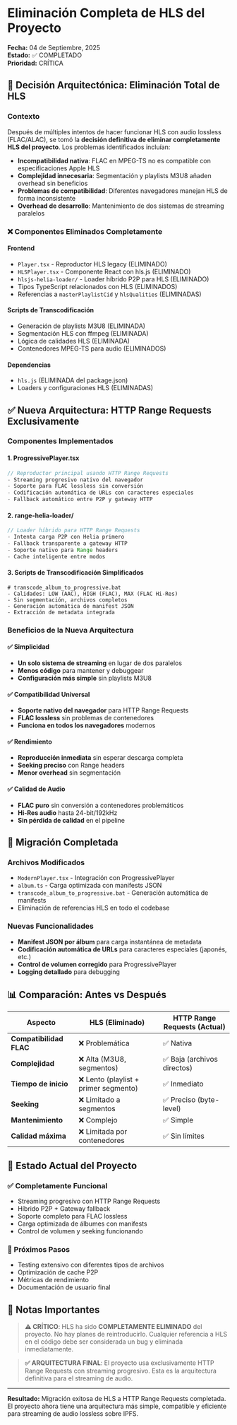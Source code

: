 # Eliminación Completa de HLS del Proyecto

**Fecha:** 04 de Septiembre, 2025  
**Estado:** ✅ COMPLETADO  
**Prioridad:** CRÍTICA

## 🚫 Decisión Arquitectónica: Eliminación Total de HLS

### Contexto
Después de múltiples intentos de hacer funcionar HLS con audio lossless (FLAC/ALAC), se tomó la **decisión definitiva de eliminar completamente HLS del proyecto**. Los problemas identificados incluían:

- **Incompatibilidad nativa**: FLAC en MPEG-TS no es compatible con especificaciones Apple HLS
- **Complejidad innecesaria**: Segmentación y playlists M3U8 añaden overhead sin beneficios
- **Problemas de compatibilidad**: Diferentes navegadores manejan HLS de forma inconsistente
- **Overhead de desarrollo**: Mantenimiento de dos sistemas de streaming paralelos

### ❌ Componentes Eliminados Completamente

#### Frontend
- `Player.tsx` - Reproductor HLS legacy (ELIMINADO)
- `HLSPlayer.tsx` - Componente React con hls.js (ELIMINADO)
- `hlsjs-helia-loader/` - Loader híbrido P2P para HLS (ELIMINADO)
- Tipos TypeScript relacionados con HLS (ELIMINADOS)
- Referencias a `masterPlaylistCid` y `hlsQualities` (ELIMINADAS)

#### Scripts de Transcodificación
- Generación de playlists M3U8 (ELIMINADA)
- Segmentación HLS con ffmpeg (ELIMINADA)
- Lógica de calidades HLS (ELIMINADA)
- Contenedores MPEG-TS para audio (ELIMINADOS)

#### Dependencias
- `hls.js` (ELIMINADA del package.json)
- Loaders y configuraciones HLS (ELIMINADAS)

## ✅ Nueva Arquitectura: HTTP Range Requests Exclusivamente

### Componentes Implementados

#### 1. ProgressivePlayer.tsx
```typescript
// Reproductor principal usando HTTP Range Requests
- Streaming progresivo nativo del navegador
- Soporte para FLAC lossless sin conversión
- Codificación automática de URLs con caracteres especiales
- Fallback automático entre P2P y gateway HTTP
```

#### 2. range-helia-loader/
```javascript
// Loader híbrido para HTTP Range Requests
- Intenta carga P2P con Helia primero
- Fallback transparente a gateway HTTP
- Soporte nativo para Range headers
- Cache inteligente entre modos
```

#### 3. Scripts de Transcodificación Simplificados
```batch
# transcode_album_to_progressive.bat
- Calidades: LOW (AAC), HIGH (FLAC), MAX (FLAC Hi-Res)
- Sin segmentación, archivos completos
- Generación automática de manifest JSON
- Extracción de metadata integrada
```

### Beneficios de la Nueva Arquitectura

#### ✅ Simplicidad
- **Un solo sistema de streaming** en lugar de dos paralelos
- **Menos código** para mantener y debuggear
- **Configuración más simple** sin playlists M3U8

#### ✅ Compatibilidad Universal
- **Soporte nativo del navegador** para HTTP Range Requests
- **FLAC lossless** sin problemas de contenedores
- **Funciona en todos los navegadores** modernos

#### ✅ Rendimiento
- **Reproducción inmediata** sin esperar descarga completa
- **Seeking preciso** con Range headers
- **Menor overhead** sin segmentación

#### ✅ Calidad de Audio
- **FLAC puro** sin conversión a contenedores problemáticos
- **Hi-Res audio** hasta 24-bit/192kHz
- **Sin pérdida de calidad** en el pipeline

## 🔄 Migración Completada

### Archivos Modificados
- `ModernPlayer.tsx` - Integración con ProgressivePlayer
- `album.ts` - Carga optimizada con manifests JSON
- `transcode_album_to_progressive.bat` - Generación automática de manifests
- Eliminación de referencias HLS en todo el codebase

### Nuevas Funcionalidades
- **Manifest JSON por álbum** para carga instantánea de metadata
- **Codificación automática de URLs** para caracteres especiales (japonés, etc.)
- **Control de volumen corregido** para ProgressivePlayer
- **Logging detallado** para debugging

## 📊 Comparación: Antes vs Después

| Aspecto | HLS (Eliminado) | HTTP Range Requests (Actual) |
|---------|-----------------|------------------------------|
| **Compatibilidad FLAC** | ❌ Problemática | ✅ Nativa |
| **Complejidad** | ❌ Alta (M3U8, segmentos) | ✅ Baja (archivos directos) |
| **Tiempo de inicio** | ❌ Lento (playlist + primer segmento) | ✅ Inmediato |
| **Seeking** | ❌ Limitado a segmentos | ✅ Preciso (byte-level) |
| **Mantenimiento** | ❌ Complejo | ✅ Simple |
| **Calidad máxima** | ❌ Limitada por contenedores | ✅ Sin límites |

## 🎯 Estado Actual del Proyecto

### ✅ Completamente Funcional
- Streaming progresivo con HTTP Range Requests
- Híbrido P2P + Gateway fallback
- Soporte completo para FLAC lossless
- Carga optimizada de álbumes con manifests
- Control de volumen y seeking funcionando

### 🚀 Próximos Pasos
- Testing extensivo con diferentes tipos de archivos
- Optimización de cache P2P
- Métricas de rendimiento
- Documentación de usuario final

## 📝 Notas Importantes

> **⚠️ CRÍTICO**: HLS ha sido **COMPLETAMENTE ELIMINADO** del proyecto. No hay planes de reintroducirlo. Cualquier referencia a HLS en el código debe ser considerada un bug y eliminada inmediatamente.

> **✅ ARQUITECTURA FINAL**: El proyecto usa exclusivamente HTTP Range Requests con streaming progresivo. Esta es la arquitectura definitiva para el streaming de audio.

---

**Resultado:** Migración exitosa de HLS a HTTP Range Requests completada. El proyecto ahora tiene una arquitectura más simple, compatible y eficiente para streaming de audio lossless sobre IPFS.
